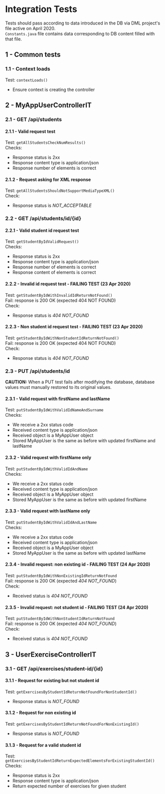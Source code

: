 # Integration Tests
Tests should pass according to data introduced in the DB via DML project's file active on April 2020.  
`Constants.java` file contains data corresponding to DB content filled with that file.   
## 1 - Common tests
### 1.1 - Context loads
Test: `contextLoads()`
- Ensure context is creating the controller
## 2 - MyAppUserControllerIT
### 2.1 - GET /api/students
#### 2.1.1 - Valid request test
Test: `getAllStudentsCheckNumResults()`  
Checks:
- Response status is 2xx
- Response content type is application/json
- Response number of elements is correct
#### 2.1.2 - Request asking for XML response
Test: `getAllStudentsShouldNotSupportMediaTypeXML()`  
Check:
- Response status is *NOT_ACCEPTABLE*
### 2.2 - GET /api/students/id/{id}
#### 2.2.1 - Valid student id request test
Test: `getStudentByIdValidRequest()`  
Checks:
- Response status is 2xx
- Response content type is application/json
- Response number of elements is correct
- Response content of elements is correct
 
#### 2.2.2 - Invalid id request test - FAILING TEST (23 Apr 2020)
Test: `getStudentByIdWithInvalidIdReturnNotFound()`  
Fail: response is 200 OK (expected 404 NOT FOUND)  
Check:
- Response status is *404 NOT_FOUND*

#### 2.2.3 - Non student id request test - FAILING TEST (23 Apr 2020)
Test: `getStudentByIdWithNonStudentIdReturnNotFound()`  
Fail: response is 200 OK (expected 404 NOT FOUND)  
Check:  
- Response status is *404 NOT_FOUND*

### 2.3 - PUT /api/students/id
**CAUTION:** When a PUT test fails after modifying the database, database values must manually restored to its original values. 
#### 2.3.1 - Valid request with firstName and lastName
Test: `putStudentByIdWithValidIdNameAndSurname`  
Checks:
- We receive a 2xx status code
- Received content type is application/json
- Received object is a MyAppUser object
- Stored MyAppUser is the same as before with updated firstName and lastName

#### 2.3.2 - Valid request with firstName only
Test: `putStudentByIdWithValidIdAndName`  
Checks:
- We receive a 2xx status code
- Received content type is application/json
- Received object is a MyAppUser object
- Stored MyAppUser is the same as before with updated firstName

#### 2.3.3 - Valid request with lastName only
Test: `putStudentByIdWithValidIdAndLastName`  
Checks:
- We receive a 2xx status code
- Received content type is application/json
- Received object is a MyAppUser object
- Stored MyAppUser is the same as before with updated lastName

#### 2.3.4 - Invalid request: non existing id - FAILING TEST (24 Apr 2020)
Test: `putStudentByIdWithNonExistingIdReturnNotFound`  
Fail: response is 200 OK (expected *404 NOT_FOUND*)  
Check:
- Received status is *404 NOT_FOUND*

#### 2.3.5 - Invalid request: not student id - FAILING TEST (24 Apr 2020)
Test: `putStudentByIdWithNonStudentIdReturnNotFound`  
Fail: response is 200 OK (expected *404 NOT_FOUND*)  
Check:
- Received status is *404 NOT_FOUND*


## 3 - UserExerciseControllerIT
### 3.1 - GET /api/exercises/student-id/{id}
#### 3.1.1 - Request for existing but not student id
Test: `getExercisesByStudentIdReturnNotFoundForNonStudentId()`
- Response status is *NOT_FOUND*
#### 3.1.2 - Request for non existing id
Test: `getExercisesByStudentIdReturnNotFoundForNonExistingId()`
- Response status is *NOT_FOUND*
#### 3.1.3 - Request for a valid student id
Test: `getExercisesByStudentIdReturnExpectedElementsForExistingStudentId()`  
Checks:
- Response status is 2xx
- Response content type is application/json
- Return expected number of exercises for given student

